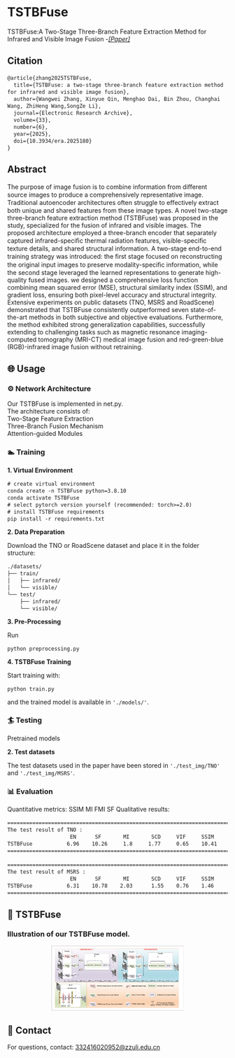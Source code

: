 # TSTBFuse
TSTBFuse:A Two-Stage Three-Branch Feature Extraction Method for Infrared and Visible Image Fusion
-[*[Paper]*](https://www.aimspress.com/aimspress-data/era/2025/6/PDF/era-33-06-180.pdf)  

## Citation

```
@article{zhang2025TSTBFuse,
  title={TSTBFuse: a two-stage three-branch feature extraction method for infrared and visible image fusion},
  author={Wangwei Zhang, Xinyue Qin, Menghao Dai, Bin Zhou, Changhai Wang, ZhiHeng Wang,SongZe Li},
  journal={Electronic Research Archive},
  volume={33},
  number={6},
  year={2025},
  doi={10.3934/era.2025180}
}
```
## Abstract

The purpose of image fusion is to combine information from diﬀerent source images to produce a comprehensively representative image. Traditional autoencoder architectures often struggle to eﬀectively extract both unique and shared features from these image types. A novel two-stage three-branch feature extraction method (TSTBFuse) was proposed in the study, specialized for the fusion of infrared and visible images. The proposed architecture employed a three-branch encoder that separately captured infrared-speciﬁc thermal radiation features, visible-speciﬁc texture details, and shared structural information. A two-stage end-to-end training strategy was introduced: the ﬁrst stage focused on reconstructing the original input images to preserve modality-speciﬁc information, while the second stage leveraged the learned representations to generate high-quality fused images. we designed a comprehensive loss function combining mean squared error (MSE), structural similarity index (SSIM), and gradient loss, ensuring both pixel-level accuracy and structural integrity. Extensive experiments on public datasets (TNO, MSRS and RoadScene) demonstrated that TSTBFuse consistently outperformed seven state-of-the-art methods in both subjective and objective evaluations. Furthermore, the method exhibited strong generalization capabilities, successfully extending to challenging tasks such as magnetic resonance imaging-computed tomography (MRI-CT) medical image fusion and red-green-blue (RGB)-infrared image fusion without retraining.

## 🌐 Usage

### ⚙ Network Architecture

Our TSTBFuse is implemented in net.py.   
The architecture consists of:  
  Two-Stage Feature Extraction  
  Three-Branch Fusion Mechanism  
  Attention-guided Modules  

### 🏊 Training
**1. Virtual Environment**
```
# create virtual environment
conda create -n TSTBFuse python=3.8.10
conda activate TSTBFuse
# select pytorch version yourself (recommended: torch>=2.0)
# install TSTBFuse requirements
pip install -r requirements.txt
```

**2. Data Preparation**

Download the TNO or RoadScene dataset and place it in the folder structure:
```
./datasets/
├── train/
│   ├── infrared/
│   └── visible/
└── test/
    ├── infrared/
    └── visible/
```

**3. Pre-Processing**

Run 
```
python preprocessing.py
``` 

**4. TSTBFuse Training**

Start training with:
```
python train.py
``` 
and the trained model is available in ``'./models/'``.

### 🏄 Testing

Pretrained models

**2. Test datasets**

The test datasets used in the paper have been stored in ``'./test_img/TNO'`` and ``'./test_img/MSRS'``.

### 📊 Evaluation
Quantitative metrics:
SSIM
MI
FMI
SF
Qualitative results:
```
================================================================================
The test result of TNO :
                    EN      SF       MI       SCD     VIF     SSIM
TSTBFuse           6.96    10.26     1.8     1.77     0.65    10.41
================================================================================

================================================================================
The test result of MSRS :
                    EN      SF       MI       SCD     VIF     SSIM
TSTBFuse           6.31    10.78    2.03      1.55    0.76    1.46
================================================================================
```

## 🙌 TSTBFuse

### Illustration of our TSTBFuse model.
<p align="center">
  <img src="framework.pdf" width="60%">
</p>

## 📧 Contact

For questions, contact: 332416020952@zzuli.edu.cn





